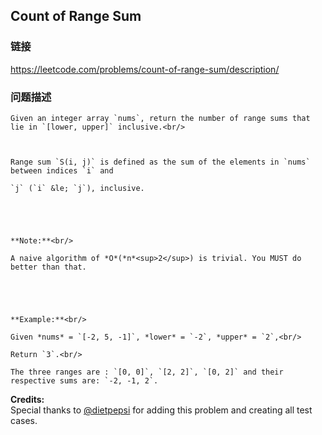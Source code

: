 ## Count of Range Sum  
### 链接  
https://leetcode.com/problems/count-of-range-sum/description/  
### 问题描述

    Given an integer array `nums`, return the number of range sums that lie in `[lower, upper]` inclusive.<br/>

    Range sum `S(i, j)` is defined as the sum of the elements in `nums` between indices `i` and 
    `j` (`i` &le; `j`), inclusive.



    **Note:**<br/>
    A naive algorithm of *O*(*n*<sup>2</sup>) is trivial. You MUST do better than that.



    **Example:**<br/>
    Given *nums* = `[-2, 5, -1]`, *lower* = `-2`, *upper* = `2`,<br/>
    Return `3`.<br/>
    The three ranges are : `[0, 0]`, `[2, 2]`, `[0, 2]` and their respective sums are: `-2, -1, 2`.


**Credits:**<br />Special thanks to [@dietpepsi](https://leetcode.com/discuss/user/dietpepsi) for adding this problem and creating all test cases.
